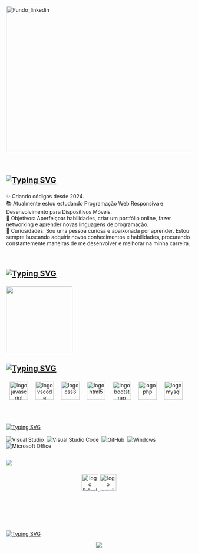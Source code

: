 <img width="1584" height="396" alt="Fundo_linkedin" src="https://github.com/user-attachments/assets/97943ce6-2849-4324-b5e8-07de69a397d8" />


<br>
<br>
<br>



###

<h2 align="left">
  <a href="https://git.io/typing-svg"><img src="https://readme-typing-svg.herokuapp.com?font=Fira+Code&size=25&pause=1000&color=000000&width=435&lines=Sobre+mim" alt="Typing SVG" /></a>
</h2>

###

<p align="left">
✨ Criando códigos desde 2024. <br>
📚 Atualmente estou estudando Programação Web Responsiva e Desenvolvimento para Dispositivos Móveis.<br>
🎯 Objetivos: Aperfeiçoar habilidades, criar um portfólio online, fazer networking e aprender novas linguagens de programação.<br>
🎲 Curiosidades: Sou uma pessoa curiosa e apaixonada por aprender. Estou sempre buscando adquirir novos conhecimentos e habilidades, procurando constantemente maneiras de me desenvolver e melhorar na minha carreira.<br>
</p>
<br>

###

###

<h2 align="left">
<a href="https://git.io/typing-svg"><img src="https://readme-typing-svg.herokuapp.com?font=Fira+Code&size=25&pause=1000&color=000000&width=435&lines=Estatísticas+do+GitHub%3A" alt="Typing SVG" /></a>
</h2> 

###

   <div>
    <a href="https://github.com/seu-usuário-aqui">
    <img loading="lazy" height="180em" src="https://github-readme-stats.vercel.app/api/top-langs/?username=YasBorba&layout=compact&langs_count=7&theme=dracula"/>
   </div>

###

<h2 align="left">
<a href="https://git.io/typing-svg"><img src="https://readme-typing-svg.herokuapp.com?font=Fira+Code&size=25&pause=1000&color=000000&width=435&lines=Principais+Habilidades%3A" alt="Typing SVG" /></a>
</h2> 

###

<div align="center">
  <img src="https://cdn.jsdelivr.net/gh/devicons/devicon/icons/javascript/javascript-original.svg" height="50" alt="logo javascript"  />
  <img width="12" />
  <img src="https://cdn.jsdelivr.net/gh/devicons/devicon/icons/vscode/vscode-original.svg" height="50" alt="logo vscode"  />
  <img width="12" />
  <img src="https://cdn.jsdelivr.net/gh/devicons/devicon/icons/css3/css3-original.svg" height="50" alt="logo css3"  />
  <img width="12" />
  <img src="https://cdn.jsdelivr.net/gh/devicons/devicon/icons/html5/html5-original.svg" height="50" alt="logo html5"  />
  <img width="12" />
  <img src="https://cdn.jsdelivr.net/gh/devicons/devicon/icons/bootstrap/bootstrap-original.svg" height="50" alt="logo bootstrap"  />
  <img width="12" />
  <img src="https://cdn.jsdelivr.net/gh/devicons/devicon/icons/php/php-original.svg" height="50" alt="logo php"  />
  <img width="12" />
  <img src="https://cdn.jsdelivr.net/gh/devicons/devicon/icons/mysql/mysql-original.svg" height="50" alt="logo mysql"  />
  <img width="12" />
</div>

<br><br>

<a href="https://git.io/typing-svg"><img src="https://readme-typing-svg.herokuapp.com?font=Fira+Code&size=25&pause=1000&color=000000&width=435&lines=Ferramentas" alt="Typing SVG" /></a>
<br>
<br>
![Visual Studio](https://img.shields.io/badge/-Visual%20Studio-0D1117?style=for-the-badge&logo=visual-studio&logoColor=C8A2C8&labelColor=0D1117)&nbsp;
![Visual Studio Code](https://img.shields.io/badge/-Visual%20Studio%20Code-0D1117?style=for-the-badge&logo=visual-studio-code&logoColor=0D1117&labelColor=0D1117)&nbsp;
![GitHub](https://img.shields.io/badge/-GitHub-0D1117?style=for-the-badge&logo=github&labelColor=0D1117)&nbsp;
![Windows](https://img.shields.io/badge/-Windows-0D1117?style=for-the-badge&logo=windows&labelColor=0D1117)&nbsp;
![Microsoft Office](https://img.shields.io/badge/-Microsoft%20Office-0D1117?style=for-the-badge&logo=microsoft-office&labelColor=0D1117)&nbsp;

###

<h2 align="left">
<a href="https://git.io/typing-svg"><img src="https://readme-typing-svg.herokuapp.com?font=Fira+Code&size=25&pause=1000&color=000000&width=435&lines=Meus+contatos" /></a></h2>

###

<div align="center">
<a href="https://www.linkedin.com/in/isabela-paiola-58b7b2339/">
    <img src="https://img.shields.io/static/v1?message=LinkedIn&logo=linkedin&label=&color=000000&logoColor=white" height="45" alt="logo linkedin" />
</a>

<a href="mailto:isabelapaiola6@gmail.com">
    <img src="https://img.shields.io/static/v1?message=Gmail&logo=gmail&label=&color=D14836&logoColor=white" height="45" alt="logo gmail" />
</a>

<br><br>
</div>

###

<div>
<br><br>
<a href="https://git.io/typing-svg"><img src="https://readme-typing-svg.herokuapp.com?font=Fira+Code&size=25&pause=1000&color=000000&width=435&lines=Contador+de+Visitantes" alt="Typing SVG" /></a>

<p align="center">
  <img align="center" src="https://visit-counter.vercel.app/counter.png?page=https%3A%2F%2Fgithub.com%2FLeonardoBanin&s=40&c=000000&bg=00000000&no=2&ff=digi&tb=&ta=" />
</p> 
<br>
</div>
